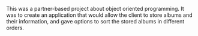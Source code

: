 This was a partner-based project about object oriented programming. It was to create an application that would allow the client to store albums and their information, and gave options to sort the stored albums in different orders.
